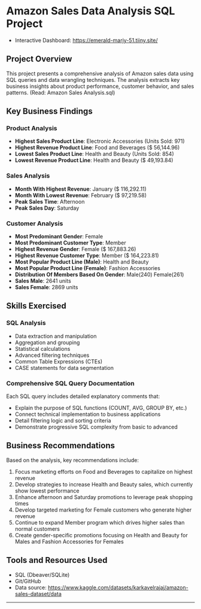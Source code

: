 # Amazon Sales Data Analysis SQL Project
- Interactive Dashboard: https://emerald-marjy-51.tiiny.site/
## Project Overview
This project presents a comprehensive analysis of Amazon sales data using SQL queries and data wrangling techniques. The analysis extracts key business insights about product performance, customer behavior, and sales patterns. (Read: Amazon Sales Analysis.sql)

## Key Business Findings

### Product Analysis
- **Highest Sales Product Line**: Electronic Accessories (Units Sold: 971)
- **Highest Revenue Product Line**: Food and Beverages ($ 56,144.96)
- **Lowest Sales Product Line**: Health and Beauty (Units Sold: 854)
- **Lowest Revenue Product Line**: Health and Beauty ($ 49,193.84)

### Sales Analysis
- **Month With Highest Revenue**: January ($ 116,292.11)
- **Month With Lowest Revenue**: February ($ 97,219.58)
- **Peak Sales Time**: Afternoon
- **Peak Sales Day**: Saturday

### Customer Analysis
- **Most Predominant Gender**: Female
- **Most Predominant Customer Type**: Member
- **Highest Revenue Gender**: Female ($ 167,883.26)
- **Highest Revenue Customer Type**: Member ($ 164,223.81)
- **Most Popular Product Line (Male)**: Health and Beauty
- **Most Popular Product Line (Female)**: Fashion Accessories
- **Distribution Of Members Based On Gender**: Male(240) Female(261)
- **Sales Male**: 2641 units
- **Sales Female**: 2869 units

## Skills Exercised

### SQL Analysis
- Data extraction and manipulation
- Aggregation and grouping
- Statistical calculations
- Advanced filtering techniques
- Common Table Expressions (CTEs)
- CASE statements for data segmentation


### Comprehensive SQL Query Documentation
Each SQL query includes detailed explanatory comments that:
- Explain the purpose of SQL functions (COUNT, AVG, GROUP BY, etc.)
- Connect technical implementation to business applications
- Detail filtering logic and sorting criteria
- Demonstrate progressive SQL complexity from basic to advanced


## Business Recommendations

Based on the analysis, key recommendations include:
1. Focus marketing efforts on Food and Beverages to capitalize on highest revenue
2. Develop strategies to increase Health and Beauty sales, which currently show lowest performance
3. Enhance afternoon and Saturday promotions to leverage peak shopping times
4. Develop targeted marketing for Female customers who generate higher revenue
5. Continue to expand Member program which drives higher sales than normal customers
6. Create gender-specific promotions focusing on Health and Beauty for Males and Fashion Accessories for Females

## Tools and Resources Used
- SQL (Dbeaver/SQLite)
- Git/GitHub
- Data source: https://www.kaggle.com/datasets/karkavelrajaj/amazon-sales-dataset/data

---

